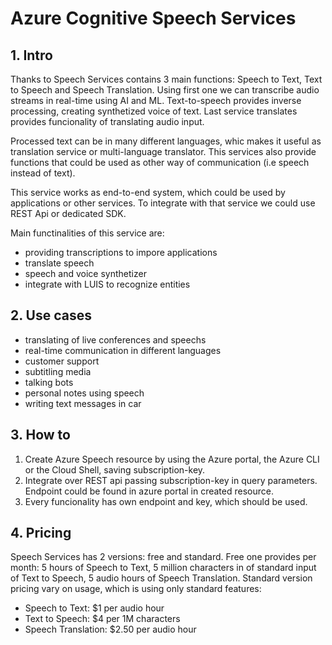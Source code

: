 # Azure Cognitive Speech Services
## 1. Intro
Thanks to Speech Services contains 3 main functions: Speech to Text, Text to Speech and Speech Translation. Using first one we can transcribe audio streams in real-time using AI and ML. 
Text-to-speech provides inverse processing, creating synthetized voice of text. Last service translates provides funcionality of translating audio input. 

Processed text can be in many different languages, whic makes it useful as translation service or multi-language translator. This services also provide functions that could be used as other way of communication (i.e speech instead of text).

This service works as end-to-end system, which could be used by applications or other services. To integrate with that service we could use REST Api or dedicated SDK. 

Main functinalities of this service are:
- providing transcriptions to impore applications
- translate speech
- speech and voice synthetizer 
- integrate with LUIS to recognize entities

## 2. Use cases
- translating of live conferences and speechs
- real-time communication in different languages
- customer support
- subtitling media
- talking bots
- personal notes using speech
- writing text messages in car


## 3. How to
1. Create Azure Speech resource by using the Azure portal, the Azure CLI or the Cloud Shell, saving subscription-key.
2. Integrate over REST api passing subscription-key in query parameters. Endpoint could be found in azure portal in created resource.
3. Every funcionality has own endpoint and key, which should be used.

## 4. Pricing
Speech Services has 2 versions: free and standard. Free one provides per month: 5 hours of Speech to Text, 5 million characters in of standard input of Text to Speech, 5 audio hours of Speech Translation.
Standard version pricing vary on usage, which is using only standard features: 
- Speech to Text: $1 per audio hour
- Text to Speech: $4 per 1M characters
- Speech Translation: $2.50 per audio hour
